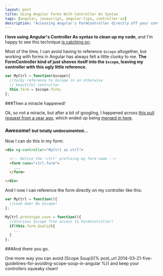 ```yaml
---
layout: post
title: Using Angular Forms With Controller As Syntax
tags: [angular, javascript, angular-tips, controller-as]
description: "Accessing Angular's FormController directly off your controller is easy with this little known feature."
---
```


**I love using Angular's Controller As syntax to clean up my code**, and I'm happy to see this technique [is catching on][3].

Most of the time, I can avoid having to reference `$scope` altogether, but working with forms in Angular has always
felt a little clunky to me. **The FormController kind of just shoves itself into the `$scope`, leaving my controller with
this ugly little reference.**

```javascript
var MyCtrl = function($scope){
  //Yucky reference to $scope in an otherwise
  // beautiful controller
  this.form = $scope.form;
};
```

###Then a miracle happened!

Ok, so not a miracle, but after a bit of googling, I happened across [this pull request from a year ago][1], which ended up
being [merged in here][2].

<h3>Awesome! <small>but totally undocumented...</small></h3>

Now I can do this in my form:

```html
<div ng-controller="MyCtrl as ctrl">

  <!-- Notice the 'ctrl' prefixing my form name -->
  <form name="ctrl.form">
    ...
  </form>

</div>
```

And I now I can reference the form directly on my controller like this:

```javascript
var MyCtrl = function(){
  //Look mom! No $scope!
};

MyCtrl.prototype.save = function(){
  //Glorious $scope free access to FormController!
  if(this.form.$valid){
    ...
  }
};
```

###And there you go.

One more way you can avoid [Scope Soup]({% post_url 2014-03-21-five-guidelines-for-avoiding-scope-soup-in-angular %}) and keep your controllers squeaky clean!

[1]:https://github.com/angular/angular.js/pull/3115
[2]:https://github.com/angular/angular.js/commit/8ea802a1d23ad8ecacab892a3a451a308d9c39d7
[3]:http://toddmotto.com/rethinking-angular-js-controllers/